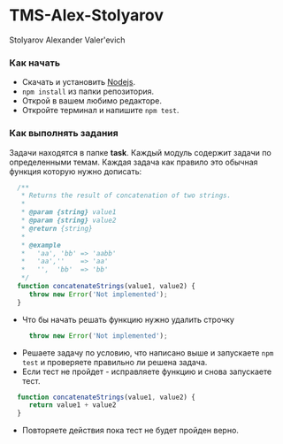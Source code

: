 # TMS-Alex-Stolyarov
Stolyarov Alexander Valer'evich


### Как начать
* Скачать и установить [Nodejs](https://nodejs.org/en/download/stable/).
* `npm install` из папки репозитория.
* Открой в вашем любимо редакторе.
* Откройте терминал и напишите `npm test`.

### Как выполнять задания
Задачи находятся в папке **task**. Каждый модуль содержит задачи по определенными темам. Каждая задача как правило это обычная функция которую нужно дописать:
```javascript
  /**
   * Returns the result of concatenation of two strings.
   *
   * @param {string} value1
   * @param {string} value2
   * @return {string}
   *
   * @example
   *   'aa', 'bb' => 'aabb'
   *   'aa',''    => 'aa'
   *   '',  'bb'  => 'bb'
   */
  function concatenateStrings(value1, value2) {
     throw new Error('Not implemented');
  }
```
* Что бы начать решать функцию нужно удалить строчку
```javascript
     throw new Error('Not implemented');
```
* Решаете задачу по условию, что написано выше и запускаете `npm test` и проверяете правильно ли решена задача.
* Если тест не пройдет - исправляете функцию и снова запускаете тест. 
```javascript
  function concatenateStrings(value1, value2) {
     return value1 + value2
  }
```
* Повторяете действия пока тест не будет пройден верно. 